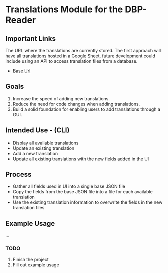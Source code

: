 # Translations Module for the DBP-Reader

## Important Links

The URL where the translations are currently stored. The first approach will have all translations hosted in a Google Sheet, future development could include using an API to access translation files from a database.

- [Base Url](https://docs.google.com/spreadsheets/d/1KjetxTRxmwStF54tM76CfkFEV042_MSstfF8_fzRBX8/edit#gid=1495712534)

## Goals

1. Increase the speed of adding new translations.
2. Reduce the need for code changes when adding translations.
3. Build a solid foundation for enabling users to add translations through a GUI.

## Intended Use - (CLI)

- Display all available translations
- Update an existing translation
- Add a new translation
- Update all existing translations with the new fields added in the UI

## Process

- Gather all fields used in UI into a single base JSON file
- Copy the fields from the base JSON file into a file for each available translation
- Use the existing translation information to overwrite the fields in the new translation files

## Example Usage

...

### TODO

1. Finish the project
2. Fill out example usage
